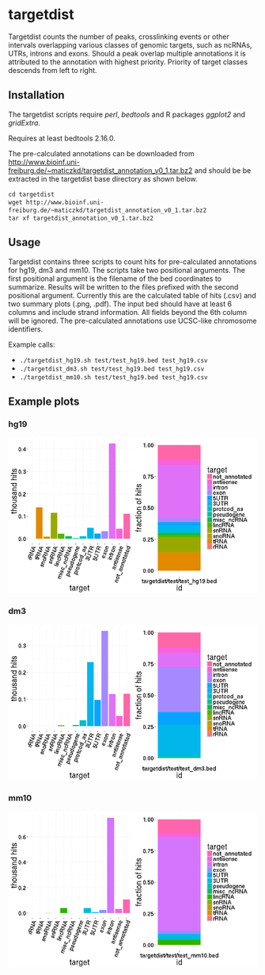 # targetdist

Targetdist counts the number of peaks, crosslinking events or other intervals overlapping various classes of genomic targets, such as ncRNAs, UTRs, introns and exons. Should a peak overlap multiple annotations it is attributed to the annotation with highest priority. Priority of target classes descends from left to right.

## Installation

The targetdist scripts require _perl_, _bedtools_ and R packages _ggplot2_ and _gridExtra_.

Requires at least bedtools 2.16.0.

The pre-calculated annotations can be downloaded from http://www.bioinf.uni-freiburg.de/~maticzkd/targetdist_annotation_v0_1.tar.bz2 and should be be extracted in the targetdist base directory as shown below.

```
cd targetdist
wget http://www.bioinf.uni-freiburg.de/~maticzkd/targetdist_annotation_v0_1.tar.bz2
tar xf targetdist_annotation_v0_1.tar.bz2
```

## Usage

Targetdist contains three scripts to count hits for pre-calculated annotations for hg19, dm3 and mm10.
The scripts take two positional arguments.
The first positional argument is the filename of the bed coordinates to summarize.
Results will be written to the files prefixed with the second positional argument.
Currently this are the calculated table of hits (.csv) and two summary plots (.png, .pdf).
The input bed should have at least 6 columns and include strand information.
All fields beyond the 6th column will be ignored.
The pre-calculated annotations use UCSC-like chromosome identifiers.

Example calls:

* `./targetdist_hg19.sh test/test_hg19.bed test_hg19.csv`
* `./targetdist_dm3.sh test/test_hg19.bed test_hg19.csv`
* `./targetdist_mm10.sh test/test_hg19.bed test_hg19.csv`

## Example plots

### hg19
![targetdist example hg19](test/example_outputs/test_hg19.png?raw=true "targetdist example hg19")

### dm3
![targetdist example dm3](test/example_outputs/test_dm3.png?raw=true "targetdist example dm3")

### mm10
![targetdist example mm10](test/example_outputs/test_mm10.png?raw=true "targetdist example mm10")
